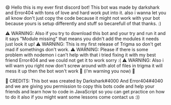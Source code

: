 😄 Hello this is my ever first discord bot!
This bot was made by darkshark and Error404 with tons of love and hard work put into it. also i wanna let you all know don't just copy the code because it might not work with
your bot because yours is setup differently and stuff so becarefull of that thanks. :)

⚠️ WARNING: Also if you try to download this bot and your try and run it and it says "Module missing" that means you didn't add the modules it needs just look it up!
⚠️ WARNING: This is my first release of Trigma so don't get mad if somethings don't work.
⚠️ WARNING: Please if there is some problem with nodemon i can't help with that i tried fixing it with my best friend Error404 and we could not get it to work sorry :(
⚠️ WARNING: Also i will warn you right now don't screw around with alot of files in trigma it will mess it up then the bot won't work 📢 (i'm warning you now) 📢

🔎 CREDITS: This bot was created by Darkshark#4000 And Error404#4040 and we are giving you permission to copy this bots code and help your friends and learn how to code in JavaScript so you can get practice on how to do it also if you might want some lessons come contact us :)) 
